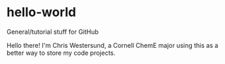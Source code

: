 # hello-world
General/tutorial stuff for GitHub

Hello there! I'm Chris Westersund, a Cornell ChemE major using this as a better way to store my code projects.
